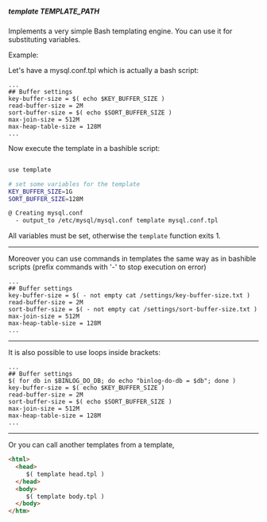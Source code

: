 ##### template TEMPLATE_PATH

Implements a very simple Bash templating engine. You can use it for substituting variables.

Example:

Let's have a mysql.conf.tpl which is actually a bash script:

```
...
## Buffer settings
key-buffer-size = $( echo $KEY_BUFFER_SIZE )
read-buffer-size = 2M
sort-buffer-size = $( echo $SORT_BUFFER_SIZE )
max-join-size = 512M
max-heap-table-size = 128M
...
```

Now execute the template in a bashible script:

```bash

use template

# set some variables for the template
KEY_BUFFER_SIZE=1G
SORT_BUFFER_SIZE=128M

@ Creating mysql.conf
  - output_to /etc/mysql/mysql.conf template mysql.conf.tpl
```

All variables must be set, otherwise the `template` function exits 1.

---

Moreover you can use commands in templates the same way as in bashible scripts
(prefix commands with '-' to stop execution on error)

```
...
## Buffer settings
key-buffer-size = $( - not empty cat /settings/key-buffer-size.txt )
read-buffer-size = 2M
sort-buffer-size = $( - not empty cat /settings/sort-buffer-size.txt )
max-join-size = 512M
max-heap-table-size = 128M
...
```

---

It is also possible to use loops inside brackets:

```
...
## Buffer settings
$( for db in $BINLOG_DO_DB; do echo "binlog-do-db = $db"; done )
key-buffer-size = $( echo $KEY_BUFFER_SIZE )
read-buffer-size = 2M
sort-buffer-size = $( echo $SORT_BUFFER_SIZE )
max-join-size = 512M
max-heap-table-size = 128M
...
```

---

Or you can call another templates from a template,

```html
<html>
  <head>
     $( template head.tpl )
  </head>
  <body>
     $( template body.tpl )
  </body>
</htm>
```
